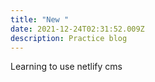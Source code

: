 ```yaml
---
title: "New "
date: 2021-12-24T02:31:52.009Z
description: Practice blog
---
```

Learning to use netlify cms